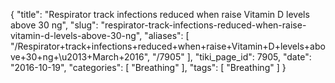 {
    "title": "Respirator track infections reduced when raise Vitamin D levels above 30 ng",
    "slug": "respirator-track-infections-reduced-when-raise-vitamin-d-levels-above-30-ng",
    "aliases": [
        "/Respirator+track+infections+reduced+when+raise+Vitamin+D+levels+above+30+ng+\u2013+March+2016",
        "/7905"
    ],
    "tiki_page_id": 7905,
    "date": "2016-10-19",
    "categories": [
        "Breathing"
    ],
    "tags": [
        "Breathing"
    ]
}
